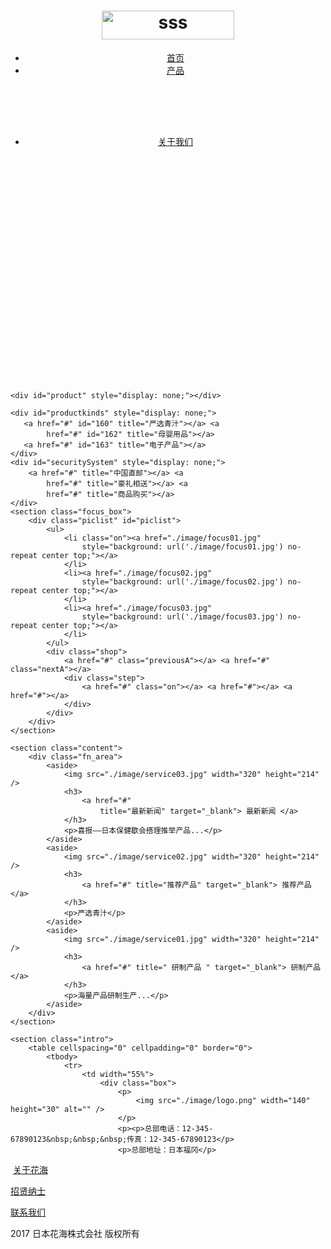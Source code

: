<!DOCTYPE html>
<html>
<head>
<meta charset="UTF-8" />
<link href="./css/common.css" rel="stylesheet" type="text/css" />

<script language="javascript" type="text/javascript"
	src="./js/jquery-1.7.2.js"></script>
<script type="text/javascript">

document.createElement("header");
document.createElement("section");
document.createElement("article");
document.createElement("footer");
document.createElement("menu");
document.createElement("aside");
document.createElement("nav");
document.createElement("hgroup");

</script>
<script language="javascript" type="text/javascript">
$(document).ready(function(){
     $("#nav > li").hover(
        function(){
            $(this).find(".child").show();
        },
        function(){
            $(this).find(".child").hide();
        }
    )
         
$("#securitySystem").find("a").each(function(n,value){
         $("#securitySystem_id").append("<a style='float:none;display:block' href='"+$(value).attr("href")+"'>"+$(value).attr("title")+"</a>");
});
    
         
  $("#productkinds").find("a").each(function(n,value){
        $("#productkinds_id").append("<a style='float:none;display:block' href='/dataAnalysis/index.jhtml?"+$(value).attr("id")+"'>"+$(value).attr("title")+"</a>") 
  }); 

  var winWidth = window.screen.width;


    var playID = false;
    var prevA  = $("#piclist a.previousA:first");
    var nextA  = $("#piclist a.nextA:first");
    var list   = $("#piclist ul:first");
    var step   = $("#piclist .step:first a")

    function fadeOpacity(objOut, objIn, n){
        objOut.animate({
            'opacity' : 0
        }, 600, function(){
            playID = false;
             $(this).removeClass("on");
        });
        objIn.animate({
            'opacity' : 1
        }, 600, function(){
           $(this).addClass("on");
        });

         step.removeClass("on");
        step.eq(n).addClass("on");
    }

    prevA.click(function(){
        if( !playID ){
            playID = true;
            var that = list.find("li[class*='on']");
            var n = that.index() <= 0 ? list.find("li").length - 1 : that.index() - 1;
            fadeOpacity(that, list.find("li").eq(n), n);
        }
        return false;
    });
    nextA.click(function(){
        if( !playID ){
            playID = true;
             var that = list.find("li[class*='on']");
            var n = that.index() >= (list.find("li").length-1) ? 0 : that.index() + 1;
            fadeOpacity(that, list.find("li").eq(n), n);
        }
        return false;
    });

    step.each(function(){
        $(this).click(function(){
            if( $(this).attr('class') != 'on' && !playID ){
                playID = true;
                var that = list.find("li[class*='on']");
                var n    = $(this).index();
                fadeOpacity(that, list.find("li").eq(n), n);
            }
            return false;
        })
    });

    setInterval(function(){
        if( !playID ){
            var that = list.find("li[class*='on']");
            var n = that.index() >= (list.find("li").length-1) ? 0 : that.index() + 1;
            fadeOpacity(that, list.find("li").eq(n), n);
        }
    }, 5000);
});

</script>
<title>花海株式会社</title>
</head>
<body>
	<header class="top" style="z-index: 2">
		<div class="header_content">
			<h1 class="logo">
				<a href="#"><img src="./image/logo.png" width="212" height="46" alt="sss" /></a>
			</h1>
			<nav>
				<ul id="nav">
					<li><a href="#" class="on">首页</a></li>
					<li><a href="#">产品</a>
						<div id="product_id" class="child">
							<ul style="margin-left: 750px;">
								<li><strong>产品</strong>
									<div id="productkinds_id"></div>
								</li>
								<li><strong>服务</strong>
									<div id="securitySystem_id"></div></li>
							</ul>
						</div>
					</li>
					<li><a href="#">关于我们</a>
						<div class="child">
							<ul style="margin-left: 900px;">
								<li><a href="#">公司简介</a></li>
								<li><a href="#">新闻活动</a></li>
								<li><a href="#">招贤纳士</a></li>
								<li><a href="#">联系我们</a></li>
							</ul>
						</div></li>
				</ul>
			</nav>
		</div>
	</header>

	<div id="product" style="display: none;"></div>

	<div id="productkinds" style="display: none;">
	   <a href="#" id="160" title="严选青汁"></a> <a
			href="#" id="162" title="母婴用品"></a>
	   <a href="#" id="163" title="电子产品"></a>
	</div>
	<div id="securitySystem" style="display: none;">
		<a href="#" title="中国直邮"></a> <a
			href="#" title="豪礼相送"></a> <a
			href="#" title="商品购买"></a>
	</div>
	<section class="focus_box">
		<div class="piclist" id="piclist">
			<ul>
				<li class="on"><a href="./image/focus01.jpg"
					style="background: url('./image/focus01.jpg') no-repeat center top;"></a>
				</li>
				<li><a href="./image/focus02.jpg"
					style="background: url('./image/focus02.jpg') no-repeat center top;"></a>
				</li>
				<li><a href="./image/focus03.jpg"
					style="background: url('./image/focus03.jpg') no-repeat center top;"></a>
				</li>
			</ul>
			<div class="shop">
				<a href="#" class="previousA"></a> <a href="#" class="nextA"></a>
				<div class="step">
					<a href="#" class="on"></a> <a href="#"></a> <a href="#"></a>
				</div>
			</div>
		</div>
	</section>

	<section class="content">
		<div class="fn_area">
			<aside>
				<img src="./image/service03.jpg" width="320" height="214" />
				<h3>
					<a href="#"
						title="最新新闻" target="_blank"> 最新新闻 </a>
				</h3>
				<p>喜报——日本保健歇会搭理推举产品...</p>
			</aside>
			<aside>
				<img src="./image/service02.jpg" width="320" height="214" />
				<h3>
					<a href="#"	title="推荐产品" target="_blank"> 推荐产品 </a>
				</h3>
				<p>严选青汁</p>
			</aside>
			<aside>
				<img src="./image/service01.jpg" width="320" height="214" />
				<h3>
					<a href="#" title=" 研制产品 " target="_blank"> 研制产品 </a>
				</h3>
				<p>海量产品研制生产...</p>
			</aside>
		</div>
	</section>

	<section class="intro">
		<table cellspacing="0" cellpadding="0" border="0">
			<tbody>
				<tr>
					<td width="55%">
						<div class="box">
							<p>
								<img src="./image/logo.png" width="140" height="30" alt="" />
							</p>
							<p><p>总部电话：12-345-67890123&nbsp;&nbsp;&nbsp;传真：12-345-67890123</p>
							<p>总部地址：日本福冈</p>
</p>
                    </div>
                    <img src="./image/code1.png" class="code" width=""	height="" alt="" />
                </td>
                <td width="80%">
							<a href="#">关于花海</a>
                   <p>
							<a href="#">招贤纳士</a>
						</p>
                    <p>
							<a href="#">联系我们</a>
						</p>
                </td>
            </tr>
        </tbody>
    </table>
</section>

<footer>2017 日本花海株式会社 版权所有</footer>

</body>
</html>
